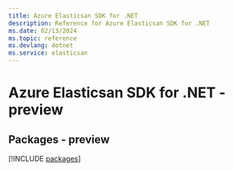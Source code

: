 ```yaml
---
title: Azure Elasticsan SDK for .NET
description: Reference for Azure Elasticsan SDK for .NET
ms.date: 02/13/2024
ms.topic: reference
ms.devlang: dotnet
ms.service: elasticsan
---
```

# Azure Elasticsan SDK for .NET - preview
## Packages - preview
[!INCLUDE [packages](elasticsan-index.md)]